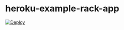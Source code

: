 # heroku-example-rack-app

[![Deploy](https://www.herokucdn.com/deploy/button.svg)](https://heroku.com/deploy)
